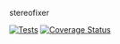 stereofixer

[![Tests](https://github.com/sib-swiss/pyrheadb/actions/workflows/test.yml/badge.svg)](https://github.com/anasves/stereofixer/blob/main/.github/workflows/tests.yml)
[![Coverage Status](https://coveralls.io/repos/github/sib-swiss/pyrheadb/badge.svg?branch=main)](https://coveralls.io/github/sib-swiss/pyrheadb?branch=main)
